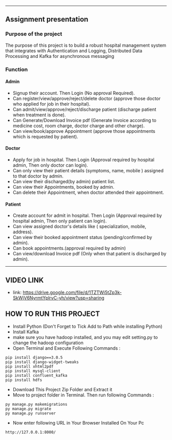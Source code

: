
---
## Assignment presentation

### Purpose of the project 
The purpose of this project is to build a robust hospital management system that integrates with Authentication and Logging,
Distributed Data Processing and Kafka for asynchronous messaging


### Function
#### Admin
- Signup their account. Then Login (No approval Required).
- Can register/view/approve/reject/delete doctor (approve those doctor who applied for job in their hospital).
- Can admit/view/approve/reject/discharge patient (discharge patient when treatment is done).
- Can Generate/Download Invoice pdf (Generate Invoice according to medicine cost, room charge, doctor charge and other charge).
- Can view/book/approve Appointment (approve those appointments which is requested by patient).

#### Doctor
- Apply for job in hospital. Then Login (Approval required by hospital admin, Then only doctor can login).
- Can only view their patient details (symptoms, name, mobile ) assigned to that doctor by admin.
- Can view their discharged(by admin) patient list.
- Can view their Appointments, booked by admin.
- Can delete their Appointment, when doctor attended their appointment.

#### Patient
- Create account for admit in hospital. Then Login (Approval required by hospital admin, Then only patient can login).
- Can view assigned doctor's details like ( specialization, mobile, address).
- Can view their booked appointment status (pending/confirmed by admin).
- Can book appointments.(approval required by admin)
- Can view/download Invoice pdf (Only when that patient is discharged by admin).

---

## VIDEO LINK
- link: https://drive.google.com/file/d/1TZTWi5tZp3k-SkWjV6NyrmtYplrvC-yh/view?usp=sharing

## HOW TO RUN THIS PROJECT
- Install Python (Don't Forget to Tick Add to Path while installing Python)
- Install Kafka
- make sure you have hadoop installed, and you may edit setting.py to change the hadoop configuration
- Open Terminal and Execute Following Commands :
```
pip install django==3.0.5
pip install django-widget-tweaks
pip install xhtml2pdf
pip install mysql-client
pip install confluent_kafka
pip install hdfs
```
- Download This Project Zip Folder and Extract it
- Move to project folder in Terminal. Then run following Commands :
```
py manage.py makemigrations
py manage.py migrate
py manage.py runserver
```
- Now enter following URL in Your Browser Installed On Your Pc
```
http://127.0.0.1:8000/
```